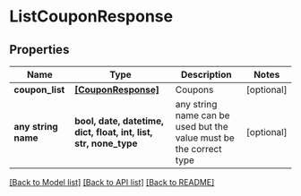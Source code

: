 # ListCouponResponse


## Properties
Name | Type | Description | Notes
------------ | ------------- | ------------- | -------------
**coupon_list** | [**[CouponResponse]**](CouponResponse.md) | Coupons | [optional] 
**any string name** | **bool, date, datetime, dict, float, int, list, str, none_type** | any string name can be used but the value must be the correct type | [optional]

[[Back to Model list]](../README.md#documentation-for-models) [[Back to API list]](../README.md#documentation-for-api-endpoints) [[Back to README]](../README.md)



